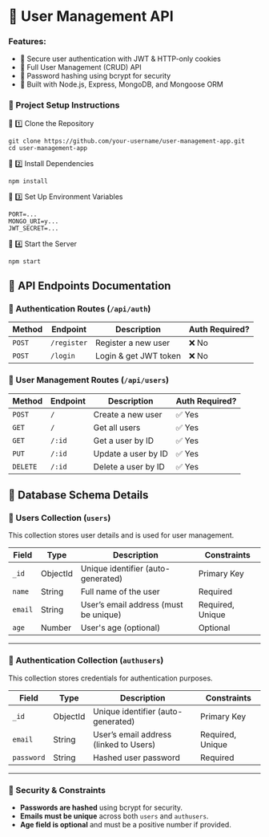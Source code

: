 # 📌 User Management API

### Features:
- 🔐 Secure user authentication with JWT & HTTP-only cookies
- 👤 Full User Management (CRUD) API
- 🔑 Password hashing using bcrypt for security
- 🚀 Built with Node.js, Express, MongoDB, and Mongoose ORM

### 🚀 Project Setup Instructions
🔹 1️⃣ Clone the Repository
```shell
git clone https://github.com/your-username/user-management-app.git
cd user-management-app
```
🔹 2️⃣ Install Dependencies
```shell
npm install
```
🔹 3️⃣ Set Up Environment Variables
```shell
PORT=...
MONGO_URI=y...
JWT_SECRET=...
```
🔹 4️⃣ Start the Server
```shell
npm start
```

## 📌 API Endpoints Documentation  

### 🔹 Authentication Routes (`/api/auth`)  

| Method | Endpoint   | Description                 | Auth Required? |
|--------|-----------|-----------------------------|---------------|
| `POST` | `/register` | Register a new user         | ❌ No |
| `POST` | `/login`    | Login & get JWT token       | ❌ No |

### 🔹 User Management Routes (`/api/users`)  

| Method  | Endpoint  | Description          | Auth Required? |
|---------|----------|----------------------|---------------|
| `POST`  | `/`      | Create a new user     | ✅ Yes |
| `GET`   | `/`      | Get all users         | ✅ Yes |
| `GET`   | `/:id`   | Get a user by ID      | ✅ Yes |
| `PUT`   | `/:id`   | Update a user by ID   | ✅ Yes |
| `DELETE`| `/:id`   | Delete a user by ID   | ✅ Yes |

## 📌 Database Schema Details  

### 🔹 Users Collection (`users`)  
This collection stores user details and is used for user management.  

| Field  | Type   | Description               | Constraints |
|--------|--------|---------------------------|-------------|
| `_id`  | ObjectId | Unique identifier (auto-generated) | Primary Key |
| `name`  | String  | Full name of the user   | Required |
| `email` | String  | User’s email address (must be unique) | Required, Unique |
| `age`   | Number  | User's age (optional)   | Optional |

---

### 🔹 Authentication Collection (`authusers`)  
This collection stores credentials for authentication purposes.  

| Field  | Type   | Description               | Constraints |
|--------|--------|---------------------------|-------------|
| `_id`  | ObjectId | Unique identifier (auto-generated) | Primary Key |
| `email` | String  | User’s email address (linked to Users) | Required, Unique |
| `password` | String  | Hashed user password   | Required |

---

### 🔹 Security & Constraints  
- **Passwords are hashed** using bcrypt for security.  
- **Emails must be unique** across both `users` and `authusers`.  
- **Age field is optional** and must be a positive number if provided.  

